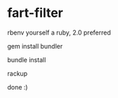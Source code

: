 fart-filter
==========

rbenv yourself a ruby, 2.0 preferred

gem install bundler
 
bundle install

rackup

done :)
